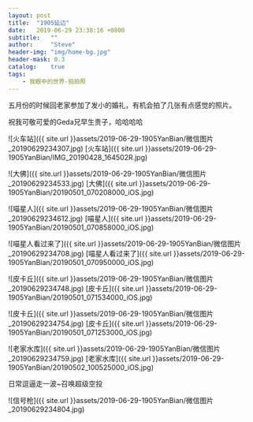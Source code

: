```yaml
---
layout: post
title:  "1905延边"
date:   2019-06-29 23:38:16 +0800
subtitle:   ""
author:     "Steve"
header-img: "img/home-bg.jpg"
header-mask: 0.3
catalog:    true
tags:
    - 我眼中的世界-拍拍照
---
```


五月份的时候回老家参加了发小的婚礼，有机会拍了几张有点感觉的照片。

祝我可敬可爱的Geda兄早生贵子，哈哈哈哈

![火车站]({{ site.url }}assets/2019-06-29-1905YanBian/微信图片_20190629234307.jpg)
[火车站]({{ site.url }}assets/2019-06-29-1905YanBian/IMG_20190428_164502R.jpg)

![大佛]({{ site.url }}assets/2019-06-29-1905YanBian/微信图片_20190629234533.jpg)
[大佛]({{ site.url }}assets/2019-06-29-1905YanBian/20190501_070208000_iOS.jpg)

![喵星人]({{ site.url }}assets/2019-06-29-1905YanBian/微信图片_20190629234612.jpg)
[喵星人]({{ site.url }}assets/2019-06-29-1905YanBian/20190501_070858000_iOS.jpg)

![喵星人看过来了]({{ site.url }}assets/2019-06-29-1905YanBian/微信图片_20190629234708.jpg)
[喵星人看过来了]({{ site.url }}assets/2019-06-29-1905YanBian/20190501_070950000_iOS.jpg)

![皮卡丘]({{ site.url }}assets/2019-06-29-1905YanBian/微信图片_20190629234748.jpg)
[皮卡丘]({{ site.url }}assets/2019-06-29-1905YanBian/20190501_071534000_iOS.jpg)

![皮卡丘]({{ site.url }}assets/2019-06-29-1905YanBian/微信图片_20190629234754.jpg)
[皮卡丘]({{ site.url }}assets/2019-06-29-1905YanBian/20190501_071253000_iOS.jpg)

![老家水库]({{ site.url }}assets/2019-06-29-1905YanBian/微信图片_20190629234759.jpg)
[老家水库]({{ site.url }}assets/2019-06-29-1905YanBian/20190502_100525000_iOS.jpg)

日常逗逼走一波~召唤超级空投

![信号枪]({{ site.url }}assets/2019-06-29-1905YanBian/微信图片_20190629234804.jpg)
